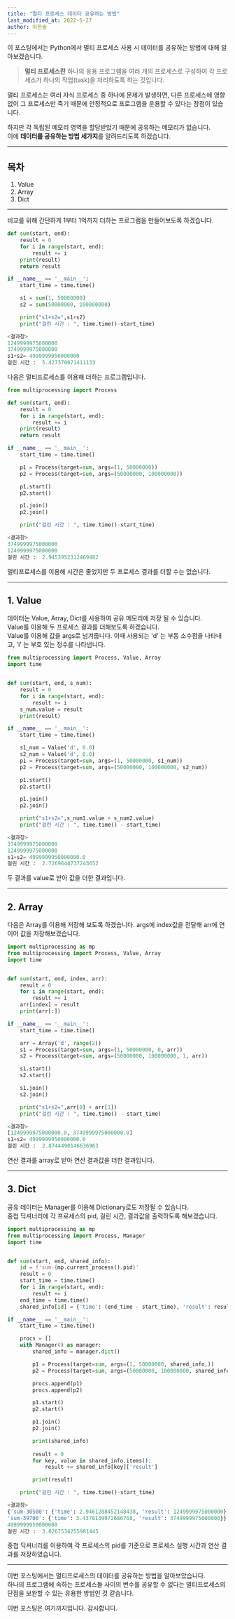 ```yaml
---
title: "멀티 프로세스 데이터 공유하는 방법"
last_modified_at: 2022-5-27
author: 이한솔
---
```


이 포스팅에서는 Python에서 멀티 프로세스 사용 시 데이터를 공유하는 방법에 대해 알아보겠습니다.

> **멀티 프로세스란** 하나의 응용 프로그램을 여러 개의 프로세스로 구성하여 각 프로세스가 하나의 작업(task)을 처리하도록 하는 것입니다.

멀티 프로세스는 여러 자식 프로세스 중 하나에 문제가 발생하면, 다른 프로세스에 영향없이 그 프로세스만 죽기 때문에 안정적으로 프로그램을 운용할 수 있다는 장점이 있습니다.

하지만 각 독립된 메모리 영역을 할당받았기 때문에 공유하는 메모리가 없습니다.<br> 이에 **데이터를 공유하는 방법 세가지**를 알려드리도록 하겠습니다.

---

## **목차**
1. Value
2. Array
3. Dict

---
비교를 위해 간단하게 1부터 1억까지 더하는 프로그램을 만들어보도록 하겠습니다.
```python
def sum(start, end):
    result = 0
    for i in range(start, end):
        result += i
    print(result)
    return result

if __name__ == '__main__':
    start_time = time.time()

    s1 = sum(1, 50000000)
    s2 = sum(50000000, 100000000)

    print("s1+s2=",s1+s2)
    print("걸린 시간 : ", time.time()-start_time)

<결과창>
1249999975000000
3749999975000000
s1+s2= 4999999950000000
걸린 시간 :  5.427370071411133
```

다음은 멀티프로세스를 이용해 더하는 프로그램입니다.
```python
from multiprocessing import Process

def sum(start, end):
    result = 0
    for i in range(start, end):
        result += i
    print(result)
    return result

if __name__ == '__main__':
    start_time = time.time()

    p1 = Process(target=sum, args=(1, 50000000))
    p2 = Process(target=sum, args=(50000000, 100000000))

    p1.start()
    p2.start()

    p1.join()
    p2.join()

    print("걸린 시간 : ", time.time()-start_time)

<결과창>
3749999975000000
1249999975000000
걸린 시간 :  2.9453952312469482
```
멀티프로세스를 이용해 시간은 줄었지만 두 프로세스 결과를 더할 수는 없습니다.

---

## **1. Value**
데이터는 Value, Array, Dict를 사용하여 공유 메모리에 저장 될 수 있습니다.<br>
Value를 이용해 두 프로세스 결과를 더해보도록 하겠습니다.<br>
Value를 이용해 값을 args로 넘겨줍니다. 이때 사용되는 'd' 는 부동 소수점을 나타내고, 'i' 는 부호 있는 정수를 나타냅니다.

```python
from multiprocessing import Process, Value, Array
import time


def sum(start, end, s_num):
    result = 0
    for i in range(start, end):
        result += i
    s_num.value = result
    print(result)

if __name__ == '__main__':
    start_time = time.time()

    s1_num = Value('d', 0.0)
    s2_num = Value('d', 0.0)
    p1 = Process(target=sum, args=(1, 50000000, s1_num))
    p2 = Process(target=sum, args=(50000000, 100000000, s2_num))

    p1.start()
    p2.start()

    p1.join()
    p2.join()

    print("s1+s2=",s_num1.value + s_num2.value)
    print("걸린 시간 : ", time.time() - start_time)

<결과창>
3749999975000000
1249999975000000
s1+s2= 4999999950000000.0
걸린 시간 :  2.7269644737243652
```
두 결과를 value로 받아 값을 더한 결과입니다.

---
## **2. Array**
다음은 Array를 이용해 저장해 보도록 하겠습니다.
args에 index값을 전달해 arr에 연이어 값을 저장해보겠습니다.
```python
import multiprocessing as mp
from multiprocessing import Process, Value, Array
import time


def sum(start, end, index, arr):
    result = 0
    for i in range(start, end):
        result += i
    arr[index] = result
    print(arr[:])

if __name__ == '__main__':
    start_time = time.time()

    arr = Array('d', range(2))
    s1 = Process(target=sum, args=(1, 50000000, 0, arr))
    s2 = Process(target=sum, args=(50000000, 100000000, 1, arr))

    s1.start()
    s2.start()

    s1.join()
    s2.join()

    print("s1+s2=",arr[0] + arr[1])
    print("걸린 시간 : ", time.time() - start_time)

<결과창>
[1249999975000000.0, 3749999975000000.0]
s1+s2= 4999999950000000.0
걸린 시간 :  2.8744490146636963
```
연산 결과를 array로 받아 연산 결과값을 더한 결과입니다.

---

## **3. Dict**
공유 데이터는 Manager를 이용해 Dictionary로도 저장될 수 있습니다.<br>
중첩 딕셔너리에 각 프로세스의 pid, 걸린 시간, 결과값을 출력하도록 해보겠습니다.
```python
import multiprocessing as mp
from multiprocessing import Process, Manager
import time


def sum(start, end, shared_info):
    id = f'sum-{mp.current_process().pid}'
    result = 0
    start_time = time.time()
    for i in range(start, end):
        result += i
    end_time = time.time()
    shared_info[id] = {'time': (end_time - start_time), 'result': result}

if __name__ == '__main__':
    start_time = time.time()

    procs = []
    with Manager() as manager:
        shared_info = manager.dict()

        p1 = Process(target=sum, args=(1, 50000000, shared_info,))
        p2 = Process(target=sum, args=(50000000, 100000000, shared_info,))

        procs.append(p1)
        procs.append(p2)

        p1.start()
        p2.start()

        p1.join()
        p2.join()

        print(shared_info)
        
        result = 0
        for key, value in shared_info.items():
            result += shared_info[key]['result']

        print(result)

    print("걸린 시간 : ", time.time()-start_time)

<결과창>
{'sum-30500': {'time': 2.9461288452148438, 'result': 1249999975000000}, 
'sum-39700': {'time': 3.4378139972686768, 'result': 3749999975000000}}
4999999950000000
걸린 시간 :  3.0267534255981445
```
중첩 딕셔너리를 이용하여 각 프로세스의 pid를 기준으로 프로세스 실행 시간과 연산 결과를 저장하였습니다.

---

이번 포스팅에서는 멀티프로세스의 데이터를 공유하는 방법을 알아보았습니다.<br> 하나의 프로그램에 속하는 프로세스들 사이의 변수를 공유할 수 없다는 멀티프로세스의 단점을 보완할 수 있는 유용한 방법인 것 같습니다.

이번 포스팅은 여기까지입니다. 감사합니다.
